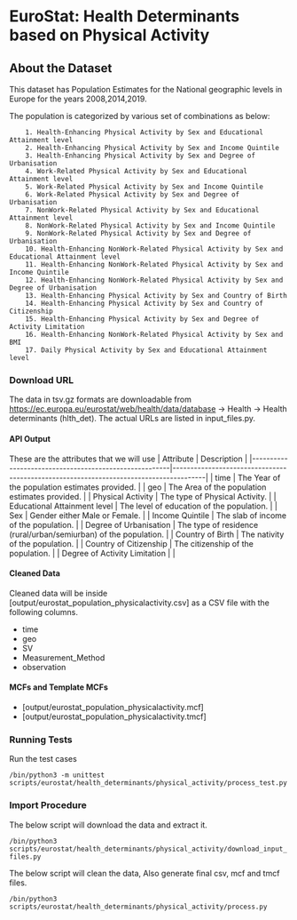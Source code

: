 # EuroStat: Health Determinants based on Physical Activity

## About the Dataset
This dataset has Population Estimates for the National geographic levels in Europe for the years 2008,2014,2019.

The population is categorized by various set of combinations as below:
        
        1. Health-Enhancing Physical Activity by Sex and Educational Attainment level
        2. Health-Enhancing Physical Activity by Sex and Income Quintile
        3. Health-Enhancing Physical Activity by Sex and Degree of Urbanisation
        4. Work-Related Physical Activity by Sex and Educational Attainment level
        5. Work-Related Physical Activity by Sex and Income Quintile
        6. Work-Related Physical Activity by Sex and Degree of Urbanisation
        7. NonWork-Related Physical Activity by Sex and Educational Attainment level
        8. NonWork-Related Physical Activity by Sex and Income Quintile
        9. NonWork-Related Physical Activity by Sex and Degree of Urbanisation
        10. Health-Enhancing NonWork-Related Physical Activity by Sex and Educational Attainment level
        11. Health-Enhancing NonWork-Related Physical Activity by Sex and Income Quintile
        12. Health-Enhancing NonWork-Related Physical Activity by Sex and Degree of Urbanisation
        13. Health-Enhancing Physical Activity by Sex and Country of Birth
        14. Health-Enhancing Physical Activity by Sex and Country of Citizenship
        15. Health-Enhancing Physical Activity by Sex and Degree of Activity Limitation
        16. Health-Enhancing NonWork-Related Physical Activity by Sex and BMI
        17. Daily Physical Activity by Sex and Educational Attainment level
        

### Download URL
The data in tsv.gz formats are downloadable from https://ec.europa.eu/eurostat/web/health/data/database -> 	Health -> Health determinants (hlth_det).
The actual URLs are listed in input_files.py.


#### API Output
These are the attributes that we will use
| Attribute      					| Description                                                 				|
|-------------------------------------------------------|---------------------------------------------------------------------------------------|
| time       					| The Year of the population estimates provided. 				|
| geo       					| The Area of the population estimates provided. 				|
| Physical Activity   				| The type of Physical Activity. 						|
| Educational Attainment level   	| The level of education of the population.  |
| Sex   				| Gender either Male or Female. 							|
| Income Quintile 				| The slab of income of the population.						|
| Degree of Urbanisation   				| The type of residence (rural/urban/semiurban) of the population.					|
| Country of Birth   				| The nativity of the population.						|
| Country of Citizenship   				| The citizenship of the population.						|
| Degree of Activity Limitation   				|  							|




#### Cleaned Data
Cleaned data will be inside [output/eurostat_population_physicalactivity.csv] as a CSV file with the following columns.

- time
- geo
- SV
- Measurement_Method
- observation



#### MCFs and Template MCFs
- [output/eurostat_population_physicalactivity.mcf]
- [output/eurostat_population_physicalactivity.tmcf]

### Running Tests

Run the test cases

`/bin/python3 -m unittest scripts/eurostat/health_determinants/physical_activity/process_test.py`




### Import Procedure

The below script will download the data and extract it.

`/bin/python3 scripts/eurostat/health_determinants/physical_activity/download_input_files.py`

The below script will clean the data, Also generate final csv, mcf and tmcf files.

`/bin/python3 scripts/eurostat/health_determinants/physical_activity/process.py`